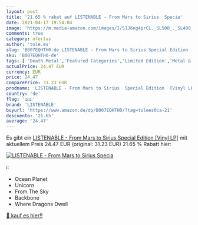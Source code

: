 ```yaml
---
layout: post
title: '21.65 % rabat auf LISTENABLE - From Mars to Sirius  Specia'
date: 2021-04-17 19:54:04
image: 'https://m.media-amazon.com/images/I/51J6ng4prCL._SL500_._SL400_.jpg'
comments: true
category: ofertas
author: 'tole.es'
slug: 'B007EQHTH0-de LISTENABLE - From Mars to Sirius Special Edition [Vinyl LP]'
sku: 'B007EQHTH0-de'
tags: [ 'Death Metal','Featured Categories','Limited Edition','Metal & Hardrock','Musik Kategorien','Musik-CDs & Vinyl','Rock','Vinyl','listenable', ]
actualPrice: 24.47 EUR
currency: EUR
price: 24.47
comparePrice: 31.23 EUR
prodname: 'LISTENABLE - From Mars to Sirius  Special Edition  [Vinyl LP]'
country: 'de'
flag: '🇩🇪'
brand: 'LISTENABLE'
buyurl: 'https://www.amazon.de/dp/B007EQHTH0/?tag=tolees0ca-21'
descuento: '21.65'
average: '24.47'
---
```


Es gibt ein [LISTENABLE - From Mars to Sirius  Special Edition  [Vinyl LP]](https://www.amazon.de/dp/B007EQHTH0/?tag=tolees0ca-21) mit aktuellem Preis 24.47 EUR (original: 31.23 EUR) 21.65 % Rabatt hier:

[![LISTENABLE - From Mars to Sirius  Specia](https://m.media-amazon.com/images/I/51J6ng4prCL._SL500_._SL400_.jpg)](https://www.amazon.de/dp/B007EQHTH0/?tag=tolees0ca-21)

ℹ️:

- Ocean Planet
- Unicorn
- From The Sky
- Backbone
- Where Dragons Dwell

[🛒 kauf es hier!!](https://www.amazon.de/dp/B007EQHTH0/?tag=tolees0ca-21)
